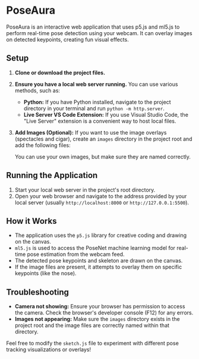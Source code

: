 # PoseAura

PoseAura is an interactive web application that uses p5.js and ml5.js to perform real-time pose detection using your webcam. It can overlay images on detected keypoints, creating fun visual effects.

## Setup

1.  **Clone or download the project files.**

2.  **Ensure you have a local web server running.** You can use various methods, such as:
    -   **Python:** If you have Python installed, navigate to the project directory in your terminal and run `python -m http.server`.
    -   **Live Server VS Code Extension:** If you use Visual Studio Code, the "Live Server" extension is a convenient way to host local files.

3.  **Add Images (Optional):** If you want to use the image overlays (spectacles and cigar), create an `images` directory in the project root and add the following files:
   

    You can use your own images, but make sure they are named correctly.

## Running the Application

1.  Start your local web server in the project's root directory.
2.  Open your web browser and navigate to the address provided by your local server (usually `http://localhost:8000` or `http://127.0.0.1:5500`).

## How it Works

-   The application uses the `p5.js` library for creative coding and drawing on the canvas.
-   `ml5.js` is used to access the PoseNet machine learning model for real-time pose estimation from the webcam feed.
-   The detected pose keypoints and skeleton are drawn on the canvas.
-   If the image files are present, it attempts to overlay them on specific keypoints (like the nose).

## Troubleshooting

-   **Camera not showing:** Ensure your browser has permission to access the camera. Check the browser's developer console (F12) for any errors.
-   **Images not appearing:** Make sure the `images` directory exists in the project root and the image files are correctly named within that directory.

Feel free to modify the `sketch.js` file to experiment with different pose tracking visualizations or overlays! 
